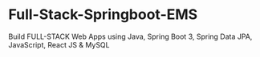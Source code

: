 # Full-Stack-Springboot-EMS
Build FULL-STACK Web Apps using Java, Spring Boot 3, Spring Data JPA,  JavaScript, React JS & MySQL
